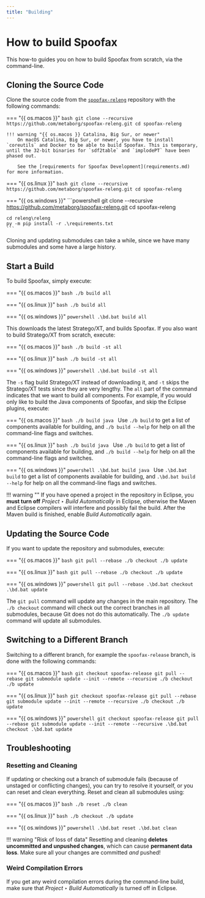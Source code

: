 ```yaml
---
title: "Building"
---
```

# How to build Spoofax
This how-to guides you on how to build Spoofax from scratch, via the command-line.


## Cloning the Source Code
Clone the source code from the [`spoofax-releng`](https://github.com/metaborg/spoofax-releng) repository with the following commands:

=== "{{ os.macos }}"
    ```bash
    git clone --recursive https://github.com/metaborg/spoofax-releng.git
    cd spoofax-releng
    ```

    !!! warning "{{ os.macos }} Catalina, Big Sur, or newer"
        On macOS Catalina, Big Sur, or newer, you have to install `coreutils` and Docker to be able to build Spoofax. This is temporary, until the 32-bit binaries for `sdf2table` and `implodePT` have been phased out.

        See the [requirements for Spoofax Development](requirements.md) for more information.

=== "{{ os.linux }}"
    ```bash
    git clone --recursive https://github.com/metaborg/spoofax-releng.git
    cd spoofax-releng
    ```

=== "{{ os.windows }}"
    ```powershell
    git clone --recursive https://github.com/metaborg/spoofax-releng.git
    cd spoofax-releng

    cd releng\releng
    py -m pip install -r .\requirements.txt
    ```

Cloning and updating submodules can take a while, since we have many submodules and some have a large history.


## Start a Build
To build Spoofax, simply execute:

=== "{{ os.macos }}"
    ```bash
    ./b build all
    ```

=== "{{ os.linux }}"
    ```bash
    ./b build all
    ```

=== "{{ os.windows }}"
    ```powershell
    .\bd.bat build all
    ```

This downloads the latest Stratego/XT, and builds Spoofax. If you also want to build Stratego/XT from scratch, execute:

=== "{{ os.macos }}"
    ```bash
    ./b build -st all
    ```

=== "{{ os.linux }}"
    ```bash
    ./b build -st all
    ```

=== "{{ os.windows }}"
    ```powershell
    .\bd.bat build -st all
    ```

The `-s` flag build Stratego/XT instead of downloading it, and `-t` skips the Stratego/XT tests since they are very lengthy. The `all` part of the command indicates that we want to build all components. For example, if you would only like to build the Java components of Spoofax, and skip the Eclipse plugins, execute:

=== "{{ os.macos }}"
    ```bash
    ./b build java
    ```
    Use `./b build` to get a list of components available for building, and `./b build --help` for help on all the command-line flags and switches.

=== "{{ os.linux }}"
    ```bash
    ./b build java
    ```
    Use `./b build` to get a list of components available for building, and `./b build --help` for help on all the command-line flags and switches.

=== "{{ os.windows }}"
    ```powershell
    .\bd.bat build java
    ```
    Use `.\bd.bat build` to get a list of components available for building, and `.\bd.bat build --help` for help on all the command-line flags and switches.

!!! warning ""
    If you have opened a project in the repository in Eclipse, you **must turn off** _Project_ ‣ _Build Automatically_ in Eclipse, otherwise the Maven and Eclipse compilers will interfere and possibly fail the build. After the Maven build is finished, enable _Build Automatically_ again.


## Updating the Source Code
If you want to update the repository and submodules, execute:

=== "{{ os.macos }}"
    ```bash
    git pull --rebase
    ./b checkout
    ./b update
    ```

=== "{{ os.linux }}"
    ```bash
    git pull --rebase
    ./b checkout
    ./b update
    ```

=== "{{ os.windows }}"
    ```powershell
    git pull --rebase
    .\bd.bat checkout
    .\bd.bat update
    ```

The `git pull` command will update any changes in the main repository. The `./b checkout` command will check out the correct branches in all submodules, because Git does not do this automatically. The `./b update` command will update all submodules.


## Switching to a Different Branch
Switching to a different branch, for example the `spoofax-release` branch, is done with the following commands:

=== "{{ os.macos }}"
    ```bash
    git checkout spoofax-release
    git pull --rebase
    git submodule update --init --remote --recursive
    ./b checkout
    ./b update
    ```

=== "{{ os.linux }}"
    ```bash
    git checkout spoofax-release
    git pull --rebase
    git submodule update --init --remote --recursive
    ./b checkout
    ./b update
    ```

=== "{{ os.windows }}"
    ```powershell
    git checkout spoofax-release
    git pull --rebase
    git submodule update --init --remote --recursive
    .\bd.bat checkout
    .\bd.bat update
    ```


## Troubleshooting
### Resetting and Cleaning
If updating or checking out a branch of submodule fails (because of unstaged or conflicting changes), you can try to resolve it yourself, or you can reset and clean everything. Reset and clean all submodules using:

=== "{{ os.macos }}"
    ```bash
    ./b reset
    ./b clean
    ```

=== "{{ os.linux }}"
    ```bash
    ./b checkout
    ./b update
    ```

=== "{{ os.windows }}"
    ```powershell
    .\bd.bat reset
    .\bd.bat clean
    ```

!!! warning "Risk of loss of data"
    Resetting and cleaning **deletes uncommitted and unpushed changes**, which can cause **permanent data loss**. Make sure all your changes are committed _and_ pushed!

### Weird Compilation Errors
If you get any weird compilation errors during the command-line build, make sure that _Project_ ‣ _Build Automatically_ is turned off in Eclipse.
